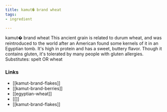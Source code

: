 ```yaml
---
title: kamut� brand wheat
tags:
- ingredient

---
```

kamut� brand wheat This ancient grain is related to durum wheat, and was reintroduced to the world after an American found some kernels of it in an Egyptian tomb. It's high in protein and has a sweet, buttery flavor. Though it contains gluten, it's tolerated by many people with gluten allergies. Substitutes: spelt OR wheat

### Links

* [[kamut-brand-flakes]]
* [[kamut-brand-berries]]
* [[egyptian-wheat]]
* [[]]
* [[kamut-brand-flakes]]
